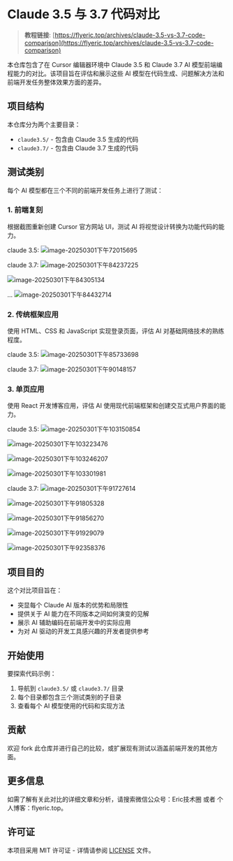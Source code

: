 # Claude 3.5 与 3.7 代码对比

> **教程链接**: [https://flyeric.top/archives/claude-3.5-vs-3.7-code-comparison](https://flyeric.top/archives/claude-3.5-vs-3.7-code-comparison)

本仓库包含了在 Cursor 编辑器环境中 Claude 3.5 和 Claude 3.7 AI 模型前端编程能力的对比。该项目旨在评估和展示这些 AI 模型在代码生成、问题解决方法和前端开发任务整体效果方面的差异。

## 项目结构

本仓库分为两个主要目录：

- `claude3.5/` - 包含由 Claude 3.5 生成的代码
- `claude3.7/` - 包含由 Claude 3.7 生成的代码

## 测试类别

每个 AI 模型都在三个不同的前端开发任务上进行了测试：

### 1. 前端复刻
根据截图重新创建 Cursor 官方网站 UI，测试 AI 将视觉设计转换为功能代码的能力。

claude 3.5:
![image-20250301下午72015695](/images/fontent-replication-claude-3.5-01.png)

claude 3.7:
![image-20250301下午84237225](/images/fontent-replication-claude-3.7-01.png)

![image-20250301下午84305134](/images/fontent-replication-claude-3.7-02.png)

...
![image-20250301下午84432714](/images/fontent-replication-claude-3.7-03.png)


### 2. 传统框架应用
使用 HTML、CSS 和 JavaScript 实现登录页面，评估 AI 对基础网络技术的熟练程度。

claude 3.5:
![image-20250301下午85733698](/images/traditional-framework-claude-3.5-01.png)

claude 3.7:
![image-20250301下午90148157](/images/traditional-framework-claude-3.7-01.png)

### 3. 单页应用
使用 React 开发博客应用，评估 AI 使用现代前端框架和创建交互式用户界面的能力。

claude 3.5:
![image-20250301下午103150854](images/single-page-claude-3.5-01.png)

![image-20250301下午103223476](images/single-page-claude-3.5-02.pngg)

![image-20250301下午103246207](images/single-page-claude-3.5-03.png)

![image-20250301下午103301981](images/single-page-claude-3.5-04.png)

claude 3.7:
![image-20250301下午91727614](images/single-page-claude-3.7-01.png)

![image-20250301下午91805328](images/single-page-claude-3.7-02.png)

![image-20250301下午91856270](images/single-page-claude-3.7-03.png)

![image-20250301下午91929079](images/single-page-claude-3.7-04.png)

![image-20250301下午92358376](images/single-page-claude-3.7-05.png)

## 项目目的

这个对比项目旨在：

- 突显每个 Claude AI 版本的优势和局限性
- 提供关于 AI 能力在不同版本之间如何演变的见解
- 展示 AI 辅助编码在前端开发中的实际应用
- 为对 AI 驱动的开发工具感兴趣的开发者提供参考

## 开始使用

要探索代码示例：

1. 导航到 `claude3.5/` 或 `claude3.7/` 目录
2. 每个目录都包含三个测试类别的子目录
3. 查看每个 AI 模型使用的代码和实现方法

## 贡献

欢迎 fork 此仓库并进行自己的比较，或扩展现有测试以涵盖前端开发的其他方面。

## 更多信息

如需了解有关此对比的详细文章和分析，请搜索微信公众号：Eric技术圈 或者 个人博客：flyeric.top。

## 许可证

本项目采用 MIT 许可证 - 详情请参阅 [LICENSE](LICENSE) 文件。